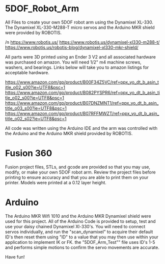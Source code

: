# 5DOF_Robot_Arm
All Files to create your own 5DOF robot arm using the Dynamixel XL-330.
The Dynamixel XL-330-M288-T micro servos and the Arduino MKR shield were provided by ROBOTIS. 

/n
https://www.robotis.us/
https://www.robotis.us/dynamixel-xl330-m288-t/
https://www.robotis.us/robotis-blog/dynamixel-xl330-mkr-shield/


All parts were 3D printed using an Ender 3 V2 and all associated hardware was purchased on 
amazon. You will need 1/2" m4 machine screws, washers, and bearings. Links below will take 
you to amazon listings for acceptable hardware.


https://www.amazon.com/gp/product/B00F34Z5VC/ref=ppx_yo_dt_b_asin_title_o02_s00?ie=UTF8&psc=1
https://www.amazon.com/gp/product/B082PYSPR6/ref=ppx_yo_dt_b_asin_title_o02_s00?ie=UTF8&psc=1
https://www.amazon.com/gp/product/B07DNZMNT1/ref=ppx_yo_dt_b_asin_title_o03_s00?ie=UTF8&psc=1
https://www.amazon.com/gp/product/B07RFFMWZT/ref=ppx_yo_dt_b_asin_title_o02_s02?ie=UTF8&psc=1


All code was written using the Arduino IDE and the arm was controlled with the Arduino and 
the Arduino MKR shield provided by ROBOTIS.



# Fusion 360
Fusion project files, STLs, and gcode are provided so that you may use, modify, or make your own 5DOF robot arm. Review the project files before printing to ensure accuracy and that you are able to print them on your printer. Models were printed at a 0.12 layer height.



# Arduino
The Arduino MKR Wifi 1010 and the Arduino MKR Dynamixel shield were used for this project. All of the Arduino Code is provided to setup, test and use your daisy chained Dynamixel Xl-330's. You will need to connect servos individually, and run the "scan_dynamixel" to acquire their default ID's then reset them using "ID" to a value that you may then use within your application to implement IK or FK. the "5DOF_Arm_Test"" file uses ID's 1-5 and performs simple motions to confirm the servo movements are accurate.




Have fun!
